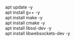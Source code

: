apt update -y  
apt install g++ -y  
apt install make -y  
apt install cmake -y  
apt install libssl-dev -y  
apt install libwebsockets-dev -y  
